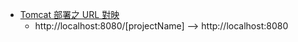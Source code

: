 - [Tomcat 部署之 URL 對映](https://www.796t.com/content/1541800032.html)
    - http://localhost:8080/\[projectName\] --> http://localhost:8080